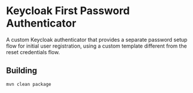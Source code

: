 # Keycloak First Password Authenticator

A custom Keycloak authenticator that provides a separate password setup flow for initial user registration,
using a custom template different from the reset credentials flow.

## Building

```bash
mvn clean package